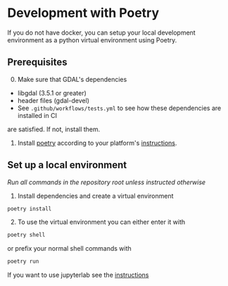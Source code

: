 # Development with Poetry

If you do not have docker, you can setup your local development environment as a python virtual environment using Poetry.

## Prerequisites

0. Make sure that GDAL's dependencies

-   libgdal (3.5.1 or greater)
-   header files (gdal-devel)
-   See `.github/workflows/tests.yml` to see how these dependencies are
    installed in CI

are satisfied. If not, install them.

1. Install [poetry](https://python-poetry.org/>) according to your platform's
[instructions](https://python-poetry.org/docs/#installation>).

## Set up a local environment

*Run all commands in the repository root unless instructed otherwise*

1. Install dependencies and create a virtual environment

```bash
poetry install
```

2. To use the virtual environment you can either enter it with

```bash
poetry shell
```

or prefix your normal shell commands with

```bash
poetry run
```

If you want to use jupyterlab see the [instructions](./using_jupyterlab.md)


